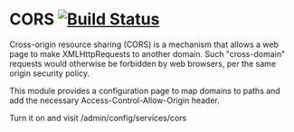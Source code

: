 # CORS [![Build Status](https://travis-ci.org/previousnext/drupal_cors.svg)](https://travis-ci.org/previousnext/drupal_cors)

Cross-origin resource sharing (CORS) is a mechanism that allows a web page to make XMLHttpRequests to another domain. Such "cross-domain" requests would otherwise be forbidden by web browsers, per the same origin security policy.

This module provides a configuration page to map domains to paths and add the necessary Access-Control-Allow-Origin header.

Turn it on and visit /admin/config/services/cors
